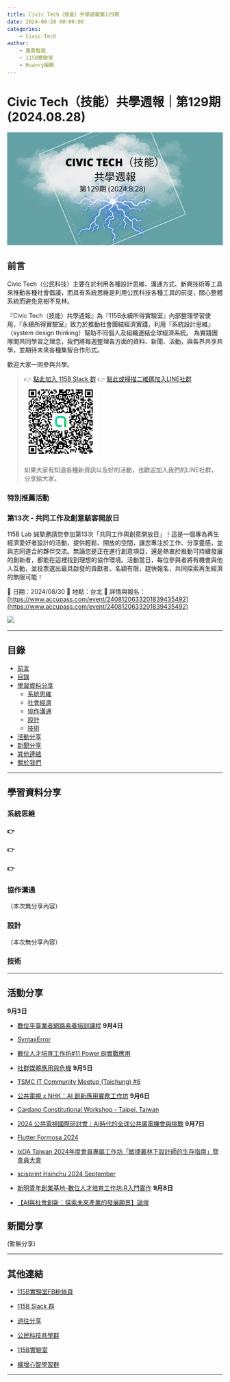 ```yaml
---
title: Civic Tech（技能）共學週報第129期
date: 2024-08-28 00:00:00
categories:
	- Civic-Tech
author:
	- 嘉鼎智能
	- 115B實驗室
	- Huanry編輯
---
```

# Civic Tech（技能）共學週報｜第129期 (2024.08.28)

![Civic-Tech-129](/img/ct/129.png)

## 前言

Civic Tech（公民科技）主要在於利用各種設計思維、溝通方式、新興技術等工具來推動各種社會倡議，而具有系統思維是利用公民科技各種工具的前提，關心整體系統而避免見樹不見林。

『Civic Tech（技能）共學週報』為『115B永續所得實驗室』內部整理學習使用，『永續所得實驗室』致力於推動社會團結經濟實踐，利用『系統設計思維』（system design thinking）幫助不同個人及組織連結全球經濟系統。
為實踐團隊間共同學習之理念，我們將每週整理各方面的資料、新聞、活動，與各界共享共學，並期待未來各種集智合作形式。

歡迎大家一同參與共學。

>👉  [點此加入 115B Slack 群](https://bit.ly/Slack115b)
>👉  [點此或掃描二維碼加入LINE社群](https://line.me/ti/g2/Dj4AkbdDsY6o4D_CdDUB6Q)
>[![公民科技共學群](/img/產品共學群.jpg)](https://line.me/ti/g2/Dj4AkbdDsY6o4D_CdDUB6Q)
>
>如果大家有知道各種新資訊以及好的活動，也歡迎加入我們的LINE社群，分享給大家。


### 特別推薦活動

### 第13次 - 共同工作及創意駭客開放日

115B Lab 誠摯邀請您參加第13次「共同工作與創意開放日」！這是一個專為再生經濟愛好者設計的活動，提供輕鬆、開放的空間，讓您專注於工作、分享靈感，並與志同道合的夥伴交流。無論您是正在進行創意項目，還是熱衷於推動可持續發展的創新者，都能在這裡找到理想的協作環境。活動當日，每位參與者將有機會與他人互動，並投票選出最具啟發的貢獻者。名額有限，趕快報名，共同探索再生經濟的無限可能！

📅 日期：2024/08/30
📍 地點：台北
🔗 詳情與報名：[https://www.accupass.com/event/2408120633201839435492](https://www.accupass.com/event/2408120633201839435492)


[![](https://static.accupass.com/eventbanner/2404290709301040746221.jpg)](https://www.accupass.com/event/2408120633201839435492)


---
## 目錄
- [前言](#前言)
- [目錄](#目錄)
- [學習資料分享](#學習資料分享)
	- [系統思維](#系統思維)
	- [社會經濟](#社會經濟)
	- [協作溝通](#協作溝通)
	- [設計](#設計)
	- [技術](#技術)
- [活動分享](#活動分享)
- [新聞分享](#新聞分享)
- [其他連結](#其他連結)
- [關於我們](#關於我們)

---
## 學習資料分享
### 系統思維

#### 👉 &emsp; 

#### 👉 &emsp; 

#### 👉 &emsp; 

### 協作溝通

（本次無分享內容）

### 設計

（本次無分享內容）

### 技術



---
## 活動分享

**9月3日**
- [數位平臺業者網路素養培訓課程](https://accupass.com/event/2408241653002867332140)
**9月4日**
- [SyntaxError](https://www.meetup.com/pythonhug/events/302844281/)

- [數位人才培育工作坊#11 Power BI實戰應用](https://www.accupass.com/event/2408010429058941558300)

- [社群媒體應用與危機](https://accupass.com/event/2408060205278580368000)
**9月5日**
- [TSMC IT Community Meetup (Taichung) #6](https://tsmcitcommunitymeetup.kktix.cc/events/tsmc-it-meetup-taichung-06)

- [公共電視 x NHK：AI 創新應用實務工作坊](https://accupass.com/event/2408120641304633774020)
**9月6日**
- [Cardano Constitutional Workshop - Taipei, Taiwan](https://lu.ma/d8n1gup9)

- [2024 公共電視國際研討會｜AI時代的全球公共廣電機會與挑戰](https://www.accupass.com/event/2408050842311595781343)
**9月7日**
- [Flutter Formosa 2024](https://gdg-taipei.kktix.cc/events/flutter-formosa-2024?locale=en)

- [IxDA Taiwan 2024年度會員專屬工作坊「敏捷叢林下設計師的生存指南」暨會員大會](https://ixda.kktix.cc/events/ixda-member-2024)

- [scisprint Hsinchu 2024 September](https://sciwork.kktix.cc/events/scisprint-202409-hsinchu)

- [新明青年創業基地-數位人才培育工作坊:R入門實作](https://www.accupass.com/event/2408150439131648518689)
**9月8日**
- [【AI與社會創新：探索未來產業的發展願景】論壇](https://www.accupass.com/event/2408240520371801139700)

## 新聞分享

(暫無分享)

---
## 其他連結

- [115B實驗室FB粉絲頁](https://www.facebook.com/%E6%B0%B8%E7%BA%8C%E6%89%80%E5%BE%97%E5%AF%A6%E9%A9%97%E5%AE%A4-102916798609139)

- [115B Slack 群](https://bit.ly/Slack115b)

- [過往分享](/categories/Civic-Tech)

- [公民科技共學群](https://line.me/ti/g2/Dj4AkbdDsY6o4D_CdDUB6Q?utm_source=invitation&utm_medium=link_copy&utm_campaign=default)

- [115B實驗室](https://line.me/ti/g2/asPFU-0w4o9MIRSBdb4gtg?utm_source=invitation&utm_medium=link_copy&utm_campaign=default)

- [擴增心智學習群](https://line.me/ti/g2/asPFU-0w4o9MIRSBdb4gtg?utm_source=invitation&utm_medium=link_copy&utm_campaign=default)

---